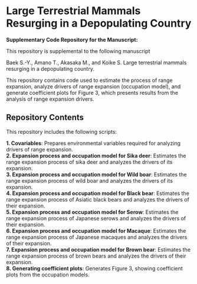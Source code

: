 # Large Terrestrial Mammals Resurging in a Depopulating Country

**Supplementary Code Repository for the Manuscript:**

This repository is supplemental to the following manuscript

Baek S.-Y., Amano T., Akasaka M., and Koike S. Large terrestrial mammals resurging in a depopulating country.

This repository contains code used to estimate the process of range expansion, analyze drivers of range expansion (occupation model), and generate coefficient plots for Figure 3, which presents results from the analysis of range expansion drivers.

## Repository Contents

This repository includes the following scripts:

**1. Covariables**: Prepares environmental variables required for analyzing drivers of range expansion.<br/>
**2. Expansion process and occupation model for Sika deer**: Estimates the range expansion process of sika deer and analyzes the drivers of its expansion.<br/>
**3. Expansion process and occupation model for Wild boar**: Estimates the range expansion process of wild boar and analyzes the drivers of its expansion.<br/>
**4. Expansion process and occupation model for Black bear**: Estimates the range expansion process of Asiatic black bears and analyzes the drivers of their expansion.<br/>
**5. Expansion process and occupation model for Serow**: Estimates the range expansion process of Japanese serows and analyzes the drivers of their expansion.<br/>
**6. Expansion process and occupation model for Macaque**: Estimates the range expansion process of Japanese macaques and analyzes the drivers of their expansion.<br/>
**7. Expansion process and occupation model for Brown bear**: Estimates the range expansion process of brown bears and analyzes the drivers of their expansion.<br/>
**8. Generating coefficient plots**: Generates Figure 3, showing coefficient plots from the occupation models.

